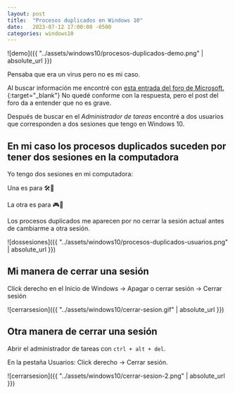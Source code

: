 ```yaml
---
layout: post
title:  "Procesos duplicados en Windows 10"
date:   2023-07-12 17:00:00 -0500
categories: windows10
---
```


![demo]({{ "../assets/windows10/procesos-duplicados-demo.png" | absolute_url }})

Pensaba que era un virus pero no es mi caso.

Al buscar información me encontré con [esta entrada del foro de Microsoft.](https://answers.microsoft.com/es-es/windows/forum/all/servicios-y-procesos-repetidos-windows-10/1e7b4e97-b302-4f64-9dfc-789ce353980e){:target="_blank"} No quedé conforme con la respuesta, pero el post del foro da a entender que no es grave.

Después de buscar en el *Administrador de tareas* encontré a dos usuarios que corresponden a dos sesiones que tengo en Windows 10.

## En mi caso los procesos duplicados suceden por tener dos sesiones en la computadora

Yo tengo dos sesiones en mi computadora:

Una es para 🛠️🗿

La otra es para 🎮🗿

Los procesos duplicados me aparecen por no cerrar la sesión actual antes de cambiarme a otra sesión.

![dossesiones]({{ "../assets/windows10/procesos-duplicados-usuarios.png" | absolute_url }})

## Mi manera de cerrar una sesión

Click derecho en el Inicio de Windows -> Apagar o cerrar sesión -> Cerrar sesión

![cerrarsesion]({{ "../assets/windows10/cerrar-sesion.gif" | absolute_url }})

## Otra manera de cerrar una sesión

Abrir el administrador de tareas con `ctrl + alt + del`.

En la pestaña Usuarios: Click derecho -> Cerrar sesión.

![cerrarsesion]({{ "../assets/windows10/cerrar-sesion-2.png" | absolute_url }})